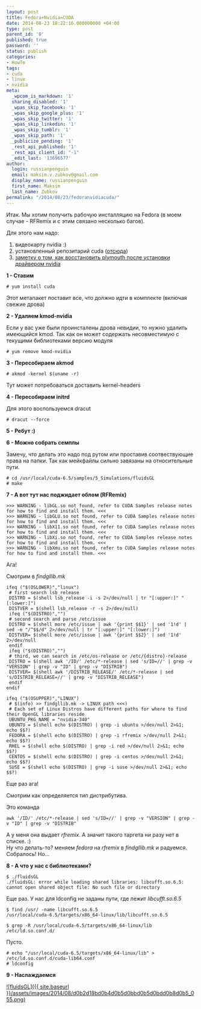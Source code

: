 ```yaml
---
layout: post
title: Fedora+Nvidia=CUDA
date: 2014-08-23 18:22:16.000000000 +04:00
type: post
parent_id: '0'
published: true
password: ''
status: publish
categories:
- HowTo
tags:
- cuda
- linux
- nvidia
meta:
  _wpcom_is_markdown: '1'
  sharing_disabled: '1'
  _wpas_skip_facebook: '1'
  _wpas_skip_google_plus: '1'
  _wpas_skip_twitter: '1'
  _wpas_skip_linkedin: '1'
  _wpas_skip_tumblr: '1'
  _wpas_skip_path: '1'
  _publicize_pending: '1'
  _rest_api_published: '1'
  _rest_api_client_id: "-1"
  _edit_last: '13696577'
author:
  login: russianpenguin
  email: maksim.v.zubkov@gmail.com
  display_name: russianpenguin
  first_name: Maksim
  last_name: Zubkov
permalink: "/2014/08/23/fedoranvidiacuda/"
---
```

Итак. Мы хотим получить рабочую инсталляцию на Fedora (в моем случае - RFRemix и с этим связано несколько багов).

Для этого нам надо:

1. видеокарту nvidia :)
2. установленный репозитарий cuda ([отсюда](https://developer.nvidia.com/cuda-downloads "CUDA Toolkit downloads"))
3. [заметку о том, как восстановить plymouth после установки драйвером nvidia](http://www.if-not-true-then-false.com/2014/fedora-20-nvidia-guide/ "Fedora 20 nVidia Drivers Install / Uninstall / Restore Plymouth")

**1 - Ставим**

```shell
# yum install cuda
```

Этот метапакет поставит все, что должно идти в комплекте (включая свежие дрова)

**2 - Удаляем kmod-nvidia**

Если у вас уже были проинсталены дрова невидии, то нужно удалить имеющийся kmod. Так как он может содержать несовместимую с текущими библиотеками версию модуля

```shell
# yum remove kmod-nvidia
```

**3 - Пересобираем akmod**

```shell
# akmod -kernel $(uname -r)
```

Тут может потребоваться доставить kernel-headers

**4 - Пересобираем initrd**

Для этого воспользуемся dracut

```shell
# dracut --force
```

**5 - Ребут :)**

**6 - Можно собрать семплы**

Замечу, что делать это надо под рутом или проставив соотвествующие права на папки. Так как мейкфайлы сильно завязаны на относительные пути.

```shell
# cd /usr/local/cuda-6.5/samples/5_Simulations/fluidsGL  
# make
```

**7 - А вот тут нас поджидает облом (RFRemix)**

```shell
>>> WARNING - libGL.so not found, refer to CUDA Samples release notes for how to find and install them. <<<  
>>> WARNING - libGLU.so not found, refer to CUDA Samples release notes for how to find and install them. <<<  
>>> WARNING - libX11.so not found, refer to CUDA Samples release notes for how to find and install them. <<<  
>>> WARNING - libXi.so not found, refer to CUDA Samples release notes for how to find and install them. <<<  
>>> WARNING - libXmu.so not found, refer to CUDA Samples release notes for how to find and install them. <<<
```

Ага!

Смотрим в _findgllib.mk_

```shell
ifeq ("$(OSLOWER)","linux")  
 # first search lsb_release  
 DISTRO = $(shell lsb_release -i -s 2>/dev/null | tr "[:upper:]" "[:lower:]")  
 DISTVER = $(shell lsb_release -r -s 2>/dev/null)  
 ifeq ("$(DISTRO)","")  
 # second search and parse /etc/issue  
 DISTRO = $(shell more /etc/issue | awk '{print $$1}' | sed '1!d' | sed -e "/^$$/d" 2>/dev/null | tr "[:upper:]" "[:lower:]")  
 DISTVER= $(shell more /etc/issue | awk '{print $$2}' | sed '1!d' 2>/dev/null  
 endif  
 ifeq ("$(DISTRO)","")  
 # third, we can search in /etc/os-release or /etc/{distro}-release  
 DISTRO = $(shell awk '/ID/' /etc/*-release | sed 's/ID=//' | grep -v "VERSION" | grep -v "ID" | grep -v "DISTRIB")  
 DISTVER= $(shell awk '/DISTRIB_RELEASE/' /etc/*-release | sed 's/DISTRIB_RELEASE=//' | grep -v "DISTRIB_RELEASE")  
 endif  
endif

ifeq ("$(OSUPPER)","LINUX")  
 # $(info) >> findgllib.mk -> LINUX path <<<)  
 # Each set of Linux Distros have different paths for where to find their OpenGL libraries reside  
 UBUNTU_PKG_NAME = "nvidia-340"  
 UBUNTU = $(shell echo $(DISTRO) | grep -i ubuntu >/dev/null 2>&1; echo $$?)  
 FEDORA = $(shell echo $(DISTRO) | grep -i rfremix >/dev/null 2>&1; echo $$?)  
 RHEL = $(shell echo $(DISTRO) | grep -i red >/dev/null 2>&1; echo $$?)  
 CENTOS = $(shell echo $(DISTRO) | grep -i centos >/dev/null 2>&1; echo $$?)  
 SUSE = $(shell echo $(DISTRO) | grep -i suse >/dev/null 2>&1; echo $$?)
```

Еще раз ага!

Смотрим как определяется тип дистрибутива.

Это команда

```shell
awk '/ID/' /etc/*-release | sed 's/ID=//' | grep -v "VERSION" | grep -v "ID" | grep -v "DISTRIB"
```

А у меня она выдает _rfremix_. А значит такого таргета ни разу нет в списке. :)  
Ну что делать-то? меняем _fedora_ на _rfremix_ в _findgllib.mk_ и радуемся.  
Собралось! Но...

**8 - А что у нас с библиотеками?**

```shell
$ ./fluidsGL  
./fluidsGL: error while loading shared libraries: libcufft.so.6.5: cannot open shared object file: No such file or directory
```

Еще раз. У нас для ldconfig не заданы пути, где лежит _libcufft.so.6.5_

```shell
$ find /usr/ -name libcufft.so.6.5  
/usr/local/cuda-6.5/targets/x86_64-linux/lib/libcufft.so.6.5
```

```shell
$ grep -R /usr/local/cuda-6.5/targets/x86_64-linux/lib /etc/ld.so.conf.d/
```

Пусто.

```shell
# echo "/usr/local/cuda-6.5/targets/x86_64-linux/lib" > /etc/ld.so.conf.d/cuda-lib64.conf  
# ldconfig
```

**9 - Наслаждаемся**

[![fluidsGL]({{ site.baseurl }}/assets/images/2014/08/d0b2d18bd0b4d0b5d0bbd0b5d0bdd0b8d0b5_055.png)](/2014/08/d0b2d18bd0b4d0b5d0bbd0b5d0bdd0b8d0b5_055.png)

